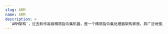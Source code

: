 ```yaml
---
slug: ARM
name: ARM
description: >
  `ARM架构`，过去称作高级精简指令集机器，是一个精简指令集处理器架构家族，其广泛地使用在许多嵌入式系统设计。由于节能的特点，其在其他领域上也有很多作为。ARM处理器非常适用于移动通信领域，符合其主要设计目标为低成本、高性能、低耗电的特性。另一方面，超级计算机消耗大量电能，ARM同样被视作更高效的选择。 
---
```

